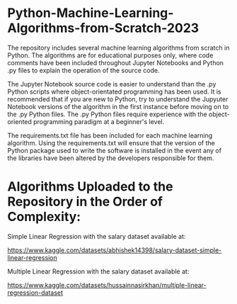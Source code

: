 # Python-Machine-Learning-Algorithms-from-Scratch-2023

The repository includes several machine learning algorithms from scratch in Python. The algorithms are for educational purposes only, where code comments have been included throughout Jupyter Notebooks and Python .py files to explain the operation of the source code.

The Jupyter Notebook source code is easier to understand than the .py Python scripts where object-orientated programming has been used. It is recommended that if you are new to Python, try to understand the Jupyuter Notebook versions of the algorithm in the first instance before moving on to the .py Python files. The .py Python files require experience with the object-oriented programming paradigm at a beginner's level.

The requirements.txt file has been included for each machine learning algorithm. Using the requirements.txt will ensure that the version of the Python package used to write the software is installed in the event any of the libraries have been altered by the developers responsible for them.

# Algorithms Uploaded to the Repository in the Order of Complexity:

Simple Linear Regression with the salary dataset available at:

https://www.kaggle.com/datasets/abhishek14398/salary-dataset-simple-linear-regression

Multiple Linear Regression with the salary dataset available at:

https://www.kaggle.com/datasets/hussainnasirkhan/multiple-linear-regression-dataset
